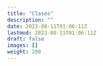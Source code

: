 ```yaml
---
title: "Clases"
description: ""
date: 2023-08-11T01:06:11Z
lastmod: 2023-08-11T01:06:11Z
draft: false
images: []
weight: 200
---
```

